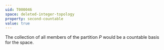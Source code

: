 ```yaml
---
uid: T000046
space: deleted-integer-topology
property: second-countable
value: true
---
```

The collection of all members of the partition $P$ would be a countable basis for the space.

